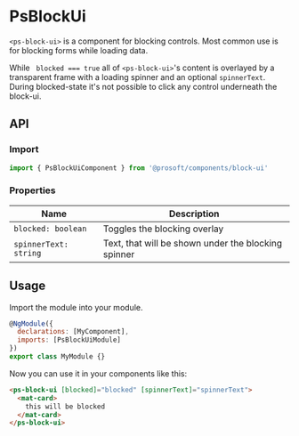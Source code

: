 # PsBlockUi
`<ps-block-ui>` is a component for blocking controls. Most common use is for blocking forms while loading data.

While ` blocked === true` all of `<ps-block-ui>`'s content is overlayed by a transparent frame with a loading spinner and an optional `spinnerText`. During blocked-state it's not possible to click any control underneath the block-ui.

## API
### Import
```javascript
import { PsBlockUiComponent } from '@prosoft/components/block-ui'
```

### Properties
| Name                    | Description
| ----------------------- | -------------
| `blocked: boolean`      | Toggles the blocking overlay
| `spinnerText: string`   | Text, that will be shown under the blocking spinner      

## Usage
Import the module into your module. 

```javascript
@NgModule({
  declarations: [MyComponent],
  imports: [PsBlockUiModule]
})
export class MyModule {}
```

Now you can use it in your components like this:

```html
<ps-block-ui [blocked]="blocked" [spinnerText]="spinnerText">
  <mat-card>
    this will be blocked
  </mat-card>
</ps-block-ui>
```

